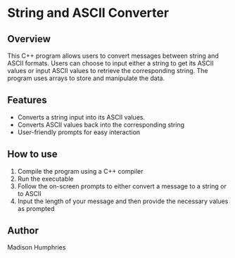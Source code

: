 # String and ASCII Converter

## Overview
This C++ program allows users to convert messages between string and ASCII formats. Users can choose to input either a string to get its ASCII values or input ASCII values to retrieve the corresponding string. The program uses arrays to store and manipulate the data.

## Features
- Converts a string input into its ASCII values.
- Converts ASCII values back into the corresponding string
- User-friendly prompts for easy interaction

## How to use
1. Compile the program using a C++ compiler
2. Run the executable
3. Follow the on-screen prompts to either convert a message to a string or to ASCII
4. Input the length of your message and then provide the necessary values as prompted

## Author
Madison Humphries
